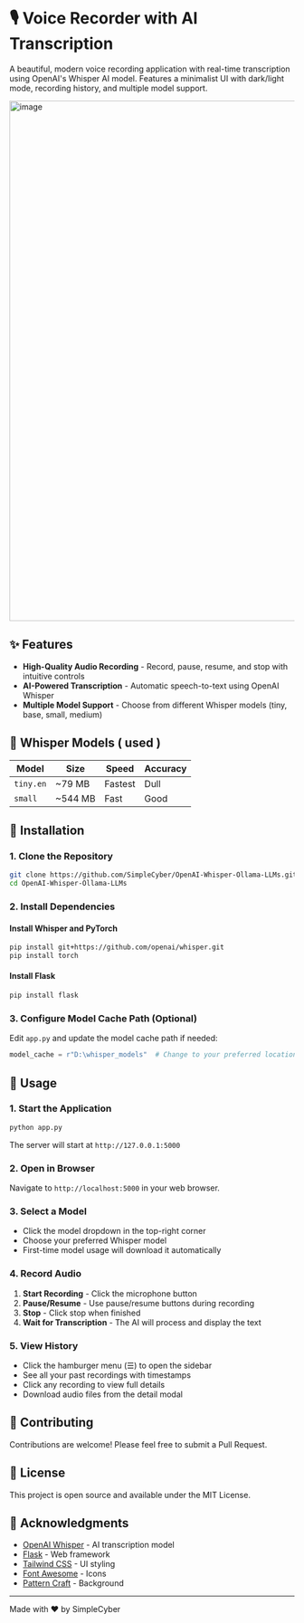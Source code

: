 # 🎙️ Voice Recorder with AI Transcription

A beautiful, modern voice recording application with real-time transcription using OpenAI's Whisper AI model. Features a minimalist UI with dark/light mode, recording history, and multiple model support.

<img width="1919" height="920" alt="image" src="https://github.com/user-attachments/assets/31815fd5-a350-4aba-bb26-a452b360361a" />



## ✨ Features

- **High-Quality Audio Recording** - Record, pause, resume, and stop with intuitive controls
- **AI-Powered Transcription** - Automatic speech-to-text using OpenAI Whisper
- **Multiple Model Support** - Choose from different Whisper models (tiny, base, small, medium)

## 🎨 Whisper Models ( used )

| Model | Size | Speed | Accuracy |
|-------|------|-------|----------|
| `tiny.en` | ~79 MB | Fastest | Dull |
| `small` | ~544 MB | Fast | Good |


## 🚀 Installation

### 1. Clone the Repository

```bash
git clone https://github.com/SimpleCyber/OpenAI-Whisper-Ollama-LLMs.git
cd OpenAI-Whisper-Ollama-LLMs
```

### 2. Install Dependencies

#### Install Whisper and PyTorch

```bash
pip install git+https://github.com/openai/whisper.git
pip install torch
```

#### Install Flask

```bash
pip install flask
```

### 3. Configure Model Cache Path (Optional)

Edit `app.py` and update the model cache path if needed:

```python
model_cache = r"D:\whisper_models"  # Change to your preferred location
```


## 🎯 Usage

### 1. Start the Application

```bash
python app.py
```

The server will start at `http://127.0.0.1:5000`

### 2. Open in Browser

Navigate to `http://localhost:5000` in your web browser.

### 3. Select a Model

- Click the model dropdown in the top-right corner
- Choose your preferred Whisper model
- First-time model usage will download it automatically

### 4. Record Audio

1. **Start Recording** - Click the microphone button
2. **Pause/Resume** - Use pause/resume buttons during recording
3. **Stop** - Click stop when finished
4. **Wait for Transcription** - The AI will process and display the text

### 5. View History

- Click the hamburger menu (☰) to open the sidebar
- See all your past recordings with timestamps
- Click any recording to view full details
- Download audio files from the detail modal



## 🤝 Contributing

Contributions are welcome! Please feel free to submit a Pull Request.

## 📝 License

This project is open source and available under the MIT License.

## 🙏 Acknowledgments

- [OpenAI Whisper](https://github.com/openai/whisper) - AI transcription model
- [Flask](https://flask.palletsprojects.com/) - Web framework
- [Tailwind CSS](https://tailwindcss.com/) - UI styling
- [Font Awesome](https://fontawesome.com/) - Icons
- [Pattern Craft](https://patterncraft.fun) - Background


---

Made with ❤️ by SimpleCyber
